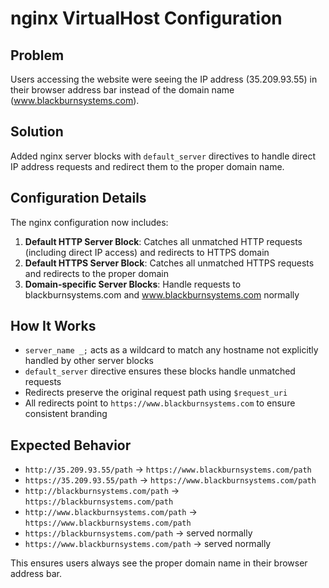 # nginx VirtualHost Configuration

## Problem
Users accessing the website were seeing the IP address (35.209.93.55) in their browser address bar instead of the domain name (www.blackburnsystems.com).

## Solution
Added nginx server blocks with `default_server` directives to handle direct IP address requests and redirect them to the proper domain name.

## Configuration Details

The nginx configuration now includes:

1. **Default HTTP Server Block**: Catches all unmatched HTTP requests (including direct IP access) and redirects to HTTPS domain
2. **Default HTTPS Server Block**: Catches all unmatched HTTPS requests and redirects to the proper domain
3. **Domain-specific Server Blocks**: Handle requests to blackburnsystems.com and www.blackburnsystems.com normally

## How It Works

- `server_name _;` acts as a wildcard to match any hostname not explicitly handled by other server blocks
- `default_server` directive ensures these blocks handle unmatched requests
- Redirects preserve the original request path using `$request_uri`
- All redirects point to `https://www.blackburnsystems.com` to ensure consistent branding

## Expected Behavior

- `http://35.209.93.55/path` → `https://www.blackburnsystems.com/path`
- `https://35.209.93.55/path` → `https://www.blackburnsystems.com/path`
- `http://blackburnsystems.com/path` → `https://blackburnsystems.com/path`
- `http://www.blackburnsystems.com/path` → `https://www.blackburnsystems.com/path`
- `https://blackburnsystems.com/path` → served normally
- `https://www.blackburnsystems.com/path` → served normally

This ensures users always see the proper domain name in their browser address bar.